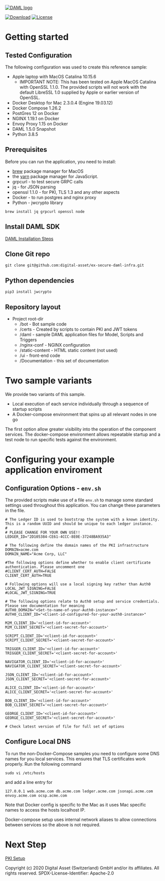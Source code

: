 [![DAML logo](https://daml.com/wp-content/uploads/2020/03/logo.png)](https://www.daml.com)

[![Download](https://img.shields.io/github/release/digital-asset/daml.svg?label=Download)](https://docs.daml.com/getting-started/installation.html)
[![License](https://img.shields.io/badge/License-Apache%202.0-blue.svg)](https://github.com/digital-asset/daml/blob/master/LICENSE)

# Getting started

## Tested Configuration
The following configuration was used to create this reference sample:
- Apple laptop with MacOS Catalina 10.15.6
  - IMPORTANT NOTE: This has been tested on Apple MacOS Catalina with OpenSSL 1.1.0. 
  The provided scripts will not work with the default LibreSSL 1.0 supplied by Apple or earlier version of OpenSSL.
- Docker Desktop for Mac 2.3.0.4 (Engine 19.03.12) 
- Docker Compose 1.26.2
- PostGres 12 on Docker
- NGINX 1.19.1 on Docker
- Envoy Proxy 1.15 on Docker
- DAML 1.5.0 Snapshot
- Python 3.8.5

## Prerequisites

Before you can run the application, you need to install:
- [brew](https://brew.sh/) package manager for MacOS
- the [yarn](https://yarnpkg.com/en/docs/install) package manager for JavaScript.
- grpcurl - to test secure GRPC calls 
- jq - for JSON parsing 
- openssl 1.1.0 - for PKI, TLS 1.3 and any other aspects
- Docker - to run postgres and nginx proxy
- Python - jwcrypto library

```$xslt
brew install jq grpcurl openssl node
```

## Install DAML SDK

[DAML Installation Steps](https://docs.daml.com/getting-started/installation.html)

## Clone Git repo

```$xslt
git clone git@github.com:digital-asset/ex-secure-daml-infra.git
```

## Python dependencies

```
pip3 install jwcrypto
```

## Repository layout

- Project root-dir
  - /bot - Bot sample code
  - /certs - Created by scripts to contain PKI and JWT tokens
  - /daml - sample DAML application files for Model, Scripts and Triggers
  - /nginx-conf - NGINX configuration
  - /static-content - HTML static content (not used)
  - /ui - front-end code
  - /Documentation - this set of documentation

# Two sample variants

We provide two variants of this sample.
- Local execution of each service individually through a sequence of startup scripts
- A Docker-compose environment that spins up all relevant nodes in one go

The first option allow greater visibility into the operation of the component services. The docker-compose environment allows 
repeatable startup and a test node to run specific tests against the environment. 

# Configuring your example application enviroment

## Configuration Options - ```env.sh```
The provided scripts make use of a file ```env.sh``` to manage some standard settings used throughout this application. You can change these parameters in the file.

```$xslt
# The Ledger ID is used to bootstrap the system with a known identity. This is a random UUID and should be unique to each ledger instance.
#
# PLEASE CHANGE FOR YOUR OWN USE!!
LEDGER_ID="2D105384-CE61-4CCC-8E0E-37248BA935A3"

# The following define the domain names of the PKI infrastructure
DOMAIN=acme.com
DOMAIN_NAME="Acme Corp, LLC"

#The following options define whether to enable client certificate authentication. Please uncomment one
#CLIENT_CERT_AUTH=FALSE
CLIENT_CERT_AUTH=TRUE

# Following options will use a local signing key rather than Auth0
LOCAL_JWT_SIGNING=FALSE
#LOCAL_JWT_SIGNING=TRUE

# The following options relate to Auth0 setup and service credentials. Please see documentation for meaning
AUTH0_DOMAIN="<Set-to-name-of-your-Auth0-instance>"
AUTH0_CLIENT_ID="<Client-id-configured-for-your-auth0-instance>"

M2M_CLIENT_ID='<client-id-for-account>'
M2M_CLIENT_SECRET='<client-secret-for-account>'

SCRIPT_CLIENT_ID='<client-id-for-account>'
SCRIPT_CLIENT_SECRET='<client-secret-for-account>'

TRIGGER_CLIENT_ID='<client-id-for-account>'
TRIGGER_CLIENT_SECRET='<client-secret-for-account>'

NAVIGATOR_CLIENT_ID='<client-id-for-account>'
NAVIGATOR_CLIENT_SECRET='<client-secret-for-account>'

JSON_CLIENT_ID='<client-id-for-account>'
JSON_CLIENT_SECRET='<client-secret-for-account>'

ALICE_CLIENT_ID='<client-id-for-account>'
ALICE_CLIENT_SECRET='<client-secret-for-account>'

BOB_CLIENT_ID='<client-id-for-account>'
BOB_CLIENT_SECRET='<client-secret-for-account>'

GEORGE_CLIENT_ID='<client-id-for-account>'
GEORGE_CLIENT_SECRET='<client-secret-for-account>'

# Check latest version of file for full set of options
```

## Configure Local DNS

To run the non-Docker-Compose samples you need to configure some DNS names for you local services. This ensures that TLS certificates work properly.
Run the following command

```$xslt
sudo vi /etc/hosts
```
and add a line entry for

```$xslt
127.0.0.1 web.acme.com db.acme.com ledger.acme.com jsonapi.acme.com envoy.acme.com ocsp.acme.com
```

Note that Docker config is specific to the Mac as it uses Mac specific names to access the hosts localhost IP.

Docker-compose setup uses internal network aliases to allow connections between services so the above is not required.

# Next Step

[PKI Setup](./PKISetup.md)

Copyright (c) 2020 Digital Asset (Switzerland) GmbH and/or its affiliates. All rights reserved.
SPDX-License-Identifier: Apache-2.0

